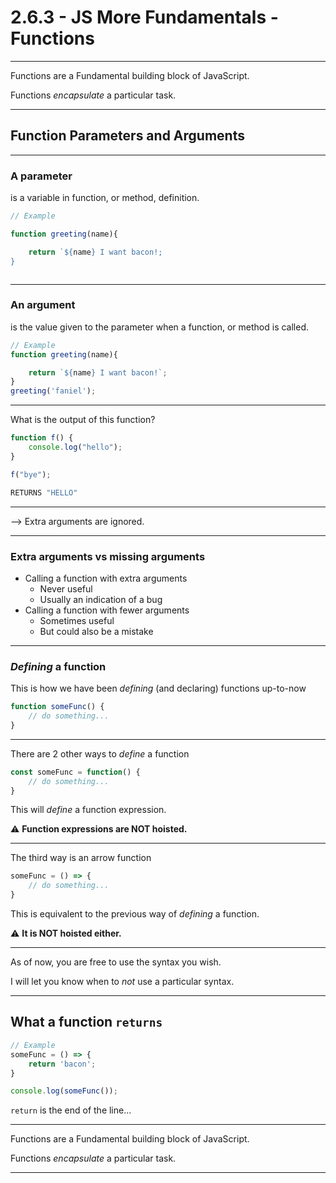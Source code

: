 # 2.6.3 - JS More Fundamentals - Functions

---

Functions are a Fundamental building block of JavaScript.

Functions _encapsulate_ a particular task.

---

## Function Parameters and Arguments

---

### A parameter

is a variable in function, or method, definition.

```js
// Example

function greeting(name){

    return `${name} I want bacon!;
}



```

---

### An argument

is the value given to the parameter when a function, or method is called.

```js
// Example
function greeting(name){

    return `${name} I want bacon!`;
}
greeting('faniel');

```

---

What is the output of this function?

```js
function f() {
    console.log("hello");
}

f("bye");

RETURNS "HELLO"
```

---

--> Extra arguments are ignored.

---

### Extra arguments vs missing arguments

- Calling a function with extra arguments
    - Never useful
    - Usually an indication of a bug
- Calling a function with fewer arguments
    - Sometimes useful
    - But could also be a mistake

---

### _Defining_ a function

This is how we have been _defining_ (and declaring) functions up-to-now

```js
function someFunc() {
    // do something...
}
```

--- 

There are 2 other ways to _define_ a function

```js
const someFunc = function() {
    // do something...
}
```

This will _define_ a function expression.

⚠️ **Function expressions are NOT hoisted.**

---

The third way is an arrow function

```js
someFunc = () => {
    // do something...
}
```

This is equivalent to the previous way of _defining_ a function. 

⚠️ **It is NOT hoisted either.**

---

As of now, you are free to use the syntax you wish.

I will let you know when to _not_ use a particular syntax.

---

## What a function `returns`

```js
// Example
someFunc = () => {
    return 'bacon';
}

console.log(someFunc());
```

`return` is the end of the line...

---

Functions are a Fundamental building block of JavaScript.

Functions _encapsulate_ a particular task.

---